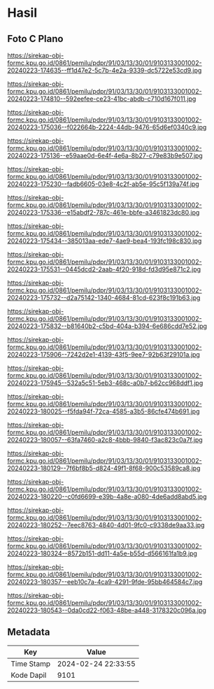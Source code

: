 # Hasil

## Foto C Plano

https://sirekap-obj-formc.kpu.go.id/0861/pemilu/pdpr/91/03/13/30/01/9103133001002-20240223-174635--ff1d47e2-5c7b-4e2a-9339-dc5722e53cd9.jpg

https://sirekap-obj-formc.kpu.go.id/0861/pemilu/pdpr/91/03/13/30/01/9103133001002-20240223-174810--592eefee-ce23-41bc-abdb-c710d167f011.jpg

https://sirekap-obj-formc.kpu.go.id/0861/pemilu/pdpr/91/03/13/30/01/9103133001002-20240223-175036--f022664b-2224-44db-9476-65d6ef0340c9.jpg

https://sirekap-obj-formc.kpu.go.id/0861/pemilu/pdpr/91/03/13/30/01/9103133001002-20240223-175136--e59aae0d-6e4f-4e6a-8b27-c79e83b9e507.jpg

https://sirekap-obj-formc.kpu.go.id/0861/pemilu/pdpr/91/03/13/30/01/9103133001002-20240223-175230--fadb6605-03e8-4c2f-ab5e-95c5f139a74f.jpg

https://sirekap-obj-formc.kpu.go.id/0861/pemilu/pdpr/91/03/13/30/01/9103133001002-20240223-175336--e15abdf2-787c-461e-bbfe-a3461823dc80.jpg

https://sirekap-obj-formc.kpu.go.id/0861/pemilu/pdpr/91/03/13/30/01/9103133001002-20240223-175434--385013aa-ede7-4ae9-bea4-193fc198c830.jpg

https://sirekap-obj-formc.kpu.go.id/0861/pemilu/pdpr/91/03/13/30/01/9103133001002-20240223-175531--0445dcd2-2aab-4f20-918d-fd3d95e871c2.jpg

https://sirekap-obj-formc.kpu.go.id/0861/pemilu/pdpr/91/03/13/30/01/9103133001002-20240223-175732--d2a75142-1340-4684-81cd-623f8c191b63.jpg

https://sirekap-obj-formc.kpu.go.id/0861/pemilu/pdpr/91/03/13/30/01/9103133001002-20240223-175832--b81640b2-c5bd-404a-b394-6e686cdd7e52.jpg

https://sirekap-obj-formc.kpu.go.id/0861/pemilu/pdpr/91/03/13/30/01/9103133001002-20240223-175906--7242d2e1-4139-43f5-9ee7-92b63f29101a.jpg

https://sirekap-obj-formc.kpu.go.id/0861/pemilu/pdpr/91/03/13/30/01/9103133001002-20240223-175945--532a5c51-5eb3-468c-a0b7-b62cc968ddf1.jpg

https://sirekap-obj-formc.kpu.go.id/0861/pemilu/pdpr/91/03/13/30/01/9103133001002-20240223-180025--f5fda94f-72ca-4585-a3b5-86cfe474b691.jpg

https://sirekap-obj-formc.kpu.go.id/0861/pemilu/pdpr/91/03/13/30/01/9103133001002-20240223-180057--63fa7460-a2c8-4bbb-9840-f3ac823c0a7f.jpg

https://sirekap-obj-formc.kpu.go.id/0861/pemilu/pdpr/91/03/13/30/01/9103133001002-20240223-180129--7f6bf8b5-d824-49f1-8f68-900c53589ca8.jpg

https://sirekap-obj-formc.kpu.go.id/0861/pemilu/pdpr/91/03/13/30/01/9103133001002-20240223-180220--c0fd6699-e39b-4a8e-a080-4de6add8abd5.jpg

https://sirekap-obj-formc.kpu.go.id/0861/pemilu/pdpr/91/03/13/30/01/9103133001002-20240223-180252--7eec8763-4840-4d01-9fc0-c9338de9aa33.jpg

https://sirekap-obj-formc.kpu.go.id/0861/pemilu/pdpr/91/03/13/30/01/9103133001002-20240223-180324--8572b151-dd11-4a5e-b55d-d566161fa1b9.jpg

https://sirekap-obj-formc.kpu.go.id/0861/pemilu/pdpr/91/03/13/30/01/9103133001002-20240223-180357--eeb10c7a-4ca9-4291-9fde-95bb464584c7.jpg

https://sirekap-obj-formc.kpu.go.id/0861/pemilu/pdpr/91/03/13/30/01/9103133001002-20240223-180543--0da0cd22-f063-48be-a448-3178320c096a.jpg


## Metadata

| Key        | Value               |
| ---------- | ------------------- |
| Time Stamp | 2024-02-24 22:33:55 |
| Kode Dapil | 9101                |



